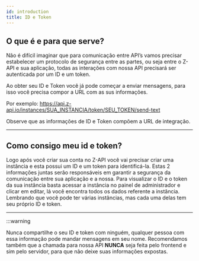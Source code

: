 ```yaml
---
id: introduction
title: ID e Token
---
```


## O que é e para que serve?

Não é difícil imaginar que para comunicação entre API’s vamos precisar estabelecer um protocolo de segurança entre as partes, ou seja entre o Z-API e sua aplicação, todas as interações com nossa API precisará ser autenticada por um ID e um token.

Ao obter seu ID e Token você já pode começar a enviar mensagens, para isso você precisa compor a URL com as sus informações.

Por exemplo: https://api.z-api.io/instances/SUA_INSTANCIA/token/SEU_TOKEN/send-text

Observe que as informações de ID e Token compõem a URL de integração.

---

## Como consigo meu id e token?

Logo após você criar sua conta no Z-API você vai precisar criar uma instância e esta possui um ID e um token para identificá-la. Estas 2 informações juntas serão responsáveis em garantir a segurança da comunicação entre sua aplicação e a nossa. Para visualizar o ID e o token da sua instância basta acessar a instância no painel de administrador e clicar em editar, lá você encontra todos os dados referente a instância. Lembrando que você pode ter várias instâncias, mas cada uma delas tem seu próprio ID e token.

---

:::warning

Nunca compartilhe o seu ID e token com ninguém, qualquer pessoa com essa informação pode mandar mensagens em seu nome. Recomendamos também que a chamada para nossa API **NUNCA** seja feita pelo frontend e sim pelo servidor, para que não deixe suas informações expostas.
